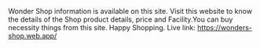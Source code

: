Wonder Shop information is available on this site. Visit this website to know the details of the Shop product details, price and Facility.You can buy necessity things from this site. Happy Shopping.
Live link: https://wonders-shop.web.app/
